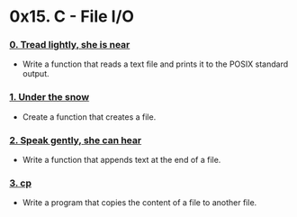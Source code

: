 # 0x15. C - File I/O
### [0. Tread lightly, she is near](./0-read_textfile.c)
* Write a function that reads a text file and prints it to the POSIX standard output.

### [1. Under the snow](./1-create_file.c)
* Create a function that creates a file.


### [2. Speak gently, she can hear](./2-append_text_to_file.c)
* Write a function that appends text at the end of a file.


### [3. cp](./3-cp.c)
* Write a program that copies the content of a file to another file.
